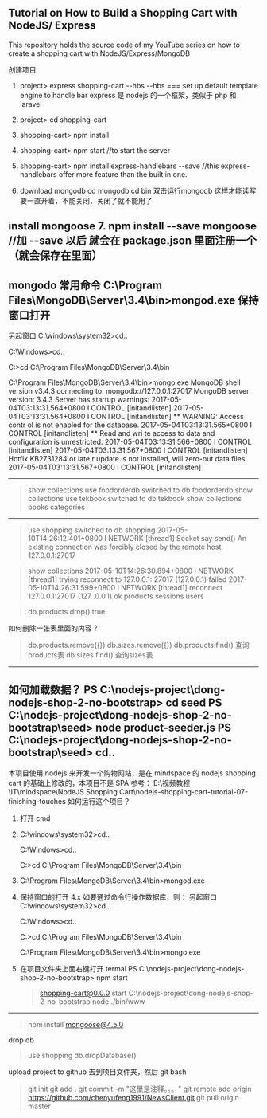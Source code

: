 ## Tutorial on How to Build a Shopping Cart with NodeJS/ Express

This repository holds the source code of my YouTube series on how to create a shopping cart with NodeJS/Express/MongoDB



创建项目
1. project> express shopping-cart --hbs
--hbs === set up default template engine to handle bar
express 是 nodejs 的一个框架，类似于 php 和 laravel

2. project> cd shopping-cart

3. shopping-cart> npm install

4. shopping-cart> npm start
//to start the server

5. shopping-cart> npm install express-handlebars --save
//this express-handlebars offer more feature than the built in one.

6. download mongodb
cd mongodb
cd bin
双击运行mongodb
这样才能读写
要一直开着，不能关闭，关闭了就不能用了

install mongoose
7. npm install --save mongoose              //加 --save 以后 就会在 package.json 里面注册一个 （就会保存在里面）
-------------------------------------------------------------------------------------------------------
mongodo 常用命令
C:\Program Files\MongoDB\Server\3.4\bin>mongod.exe  保持窗口打开
-----------------------------------------------------------
另起窗口
C:\windows\system32>cd..

C:\Windows>cd..

C:\>cd C:\Program Files\MongoDB\Server\3.4\bin

C:\Program Files\MongoDB\Server\3.4\bin>mongo.exe
MongoDB shell version v3.4.3
connecting to: mongodb://127.0.0.1:27017
MongoDB server version: 3.4.3
Server has startup warnings:
2017-05-04T03:13:31.564+0800 I CONTROL  [initandlisten]
2017-05-04T03:13:31.564+0800 I CONTROL  [initandlisten] ** WARNING: Access contr
ol is not enabled for the database.
2017-05-04T03:13:31.565+0800 I CONTROL  [initandlisten] **          Read and wri
te access to data and configuration is unrestricted.
2017-05-04T03:13:31.566+0800 I CONTROL  [initandlisten]
2017-05-04T03:13:31.567+0800 I CONTROL  [initandlisten] Hotfix KB2731284 or late
r update is not installed, will zero-out data files.
2017-05-04T03:13:31.567+0800 I CONTROL  [initandlisten]

----------------------------------------------------------

> show collections
> use foodorderdb
switched to db foodorderdb
> show collections
> use tekbook
switched to db tekbook
> show collections
books
categories
-----------------------------------------------------
> use shopping
switched to db shopping
2017-05-10T14:26:12.401+0800 I NETWORK  [thread1] Socket say send() An existing
connection was forcibly closed by the remote host. 127.0.0.1:27017

> show collections
2017-05-10T14:26:30.894+0800 I NETWORK  [thread1] trying reconnect to 127.0.0.1:
27017 (127.0.0.1) failed
2017-05-10T14:26:31.599+0800 I NETWORK  [thread1] reconnect 127.0.0.1:27017 (127
.0.0.1) ok
products
sessions
users

> db.products.drop()
true
>

如何删除一张表里面的内容？
> db.products.remove({})
> db.sizes.remove({})
> db.products.find()  查询products表
> db.sizes.find()  查询sizes表

--------------------------------------------------
如何加载数据？
PS C:\nodejs-project\dong-nodejs-shop-2-no-bootstrap> cd seed
PS C:\nodejs-project\dong-nodejs-shop-2-no-bootstrap\seed> node product-seeder.js
PS C:\nodejs-project\dong-nodejs-shop-2-no-bootstrap\seed> cd..
--------------------------------------------------
本项目使用 nodejs 来开发一个购物网站，是在 mindspace 的 nodejs shopping cart 的基础上修改的，本项目不是 SPA
参考： E:\视频教程\IT\mindspace\NodeJS Shopping Cart\nodejs-shopping-cart-tutorial-07-finishing-touches
如何运行这个项目？
1.  打开 cmd
2. 
	C:\windows\system32>cd..

	C:\Windows>cd..

	C:\>cd C:\Program Files\MongoDB\Server\3.4\bin
3.  C:\Program Files\MongoDB\Server\3.4\bin>mongod.exe
4.  保持窗口的打开
4.x 如要通过命令行操作数据库，则：
	另起窗口
	C:\windows\system32>cd..

	C:\Windows>cd..

	C:\>cd C:\Program Files\MongoDB\Server\3.4\bin

	C:\Program Files\MongoDB\Server\3.4\bin>mongo.exe

5.  在项目文件夹上面右键打开 termal
	PS C:\nodejs-project\dong-nodejs-shop-2-no-bootstrap> npm start

	> shopping-cart@0.0.0 start C:\nodejs-project\dong-nodejs-shop-2-no-bootstrap
	> node ./bin/www

-----------------------------------------------------
> npm install mongoose@4.5.0


drop db
>use shopping
>db.dropDatabase()


upload project to github
去到项目文件夹，然后 git bash
> git init
> git add .
> git commit -m "这里是注释。。。"
> git remote add origin https://github.com/chenyufeng1991/NewsClient.git
> git pull origin master